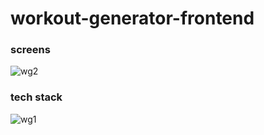 # workout-generator-frontend

### screens
![wg2](https://user-images.githubusercontent.com/71462092/149644755-91b2613c-f772-442d-b01e-fc927fe98656.jpg)

### tech stack
![wg1](https://user-images.githubusercontent.com/71462092/149644761-74022128-22db-4822-aa04-9aa036d4c3c9.jpg)
